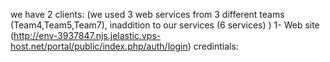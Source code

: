 we have 2 clients: (we used 3 web services from 3 different teams (Team4,Team5,Team7), inaddition to our services (6 services) )
1- Web site (http://env-3937847.njs.jelastic.vps-host.net/portal/public/index.php/auth/login)
credintials: 

